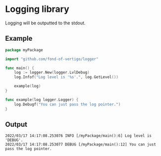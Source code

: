 # Logging library

Logging will be outputted to the stdout.

## Example

```go
package myPackage

import "github.com/fond-of-vertigo/logger"

func main() {
	log := logger.New(logger.LvlDebug)
	log.Infof("Log level is '%s'.", log.GetLevel())

	example(log)
}

func example(log logger.Logger) {
	log.Debugf("You can just pass the log pointer.")
}
```

## Output

```
2022/03/17 14:17:08.253076 INFO [/myPackage/main():6] Log level is 'DEBUG'.
2022/03/17 14:17:08.253077 DEBUG [/myPackage/main():12] You can just pass the log pointer.
```
